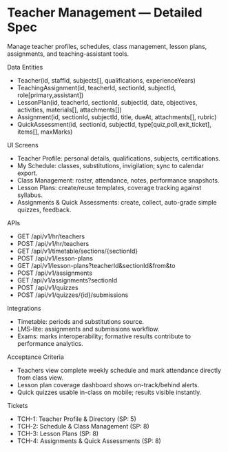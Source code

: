 # Teacher Management — Detailed Spec

Manage teacher profiles, schedules, class management, lesson plans, assignments, and teaching-assistant tools.

Data Entities
- Teacher(id, staffId, subjects[], qualifications, experienceYears)
- TeachingAssignment(id, teacherId, sectionId, subjectId, role[primary,assistant])
- LessonPlan(id, teacherId, sectionId, subjectId, date, objectives, activities, materials[], attachments[])
- Assignment(id, sectionId, subjectId, title, dueAt, attachments[], rubric)
- QuickAssessment(id, sectionId, subjectId, type[quiz,poll,exit_ticket], items[], maxMarks)

UI Screens
- Teacher Profile: personal details, qualifications, subjects, certifications.
- My Schedule: classes, substitutions, invigilation; sync to calendar export.
- Class Management: roster, attendance, notes, performance snapshots.
- Lesson Plans: create/reuse templates, coverage tracking against syllabus.
- Assignments & Quick Assessments: create, collect, auto-grade simple quizzes, feedback.

APIs
- GET /api/v1/hr/teachers
- POST /api/v1/hr/teachers
- GET /api/v1/timetable/sections/{sectionId}
- POST /api/v1/lesson-plans
- GET /api/v1/lesson-plans?teacherId&sectionId&from&to
- POST /api/v1/assignments
- GET /api/v1/assignments?sectionId
- POST /api/v1/quizzes
- POST /api/v1/quizzes/{id}/submissions

Integrations
- Timetable: periods and substitutions source.
- LMS-lite: assignments and submissions workflow.
- Exams: marks interoperability; formative results contribute to performance analytics.

Acceptance Criteria
- Teachers view complete weekly schedule and mark attendance directly from class view.
- Lesson plan coverage dashboard shows on-track/behind alerts.
- Quick quizzes usable in-class on mobile; results visible instantly.

Tickets
- TCH-1: Teacher Profile & Directory (SP: 5)
- TCH-2: Schedule & Class Management (SP: 8)
- TCH-3: Lesson Plans (SP: 8)
- TCH-4: Assignments & Quick Assessments (SP: 8)


